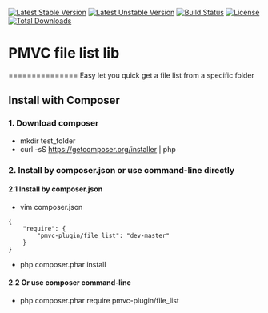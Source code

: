 [![Latest Stable Version](https://poser.pugx.org/pmvc-plugin/file_list/v/stable)](https://packagist.org/packages/pmvc-plugin/file_list) 
[![Latest Unstable Version](https://poser.pugx.org/pmvc-plugin/file_list/v/unstable)](https://packagist.org/packages/pmvc-plugin/file_list) 
[![Build Status](https://travis-ci.org/pmvc-plugin/file_list.svg?branch=master)](https://travis-ci.org/pmvc-plugin/file_list)
[![License](https://poser.pugx.org/pmvc-plugin/file_list/license)](https://packagist.org/packages/pmvc-plugin/file_list)
[![Total Downloads](https://poser.pugx.org/pmvc-plugin/file_list/downloads)](https://packagist.org/packages/pmvc-plugin/file_list) 

# PMVC file list lib 
===============
Easy let you quick get a file list from a specific folder

## Install with Composer
### 1. Download composer
   * mkdir test_folder
   * curl -sS https://getcomposer.org/installer | php

### 2. Install by composer.json or use command-line directly
#### 2.1 Install by composer.json
   * vim composer.json
```
{
    "require": {
        "pmvc-plugin/file_list": "dev-master"
    }
}
```
   * php composer.phar install

#### 2.2 Or use composer command-line
   * php composer.phar require pmvc-plugin/file_list

